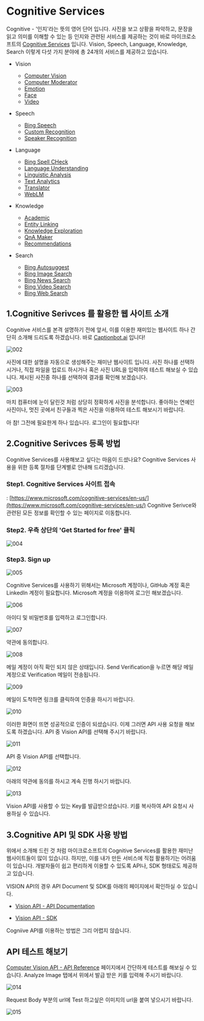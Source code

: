 # Cognitive Services
Cognitive - '인지'라는 뜻의 영어 단어 입니다. 사진을 보고 상황을 파악하고, 문장을 읽고 의미를 이해할 수 있는 등 인지와 관련된 서비스를 제공하는 것이 바로 
마이크로소프트의 [Cognitive Services](https://www.microsoft.com/cognitive-services/en-us/) 입니다. 
Vision, Speech, Language, Knowledge, Search 이렇게 다섯 가지 분야에 총 24개의 서비스를 제공하고 있습니다.

+ Vision 
    * [Computer Vision](https://www.microsoft.com/cognitive-services/en-us/computer-vision-api)
    * [Computer Moderator](https://www.microsoft.com/cognitive-services/en-us/content-moderator)
    * [Emotion](https://www.microsoft.com/cognitive-services/en-us/emotion-api)
    * [Face](https://www.microsoft.com/cognitive-services/en-us/face-api)
    * [Video](https://www.microsoft.com/cognitive-services/en-us/video-api)

+ Speech
    * [Bing Speech](https://www.microsoft.com/cognitive-services/en-us/speech-api)
    * [Custom Recognition](https://www.microsoft.com/cognitive-services/en-us/custom-recognition-intelligent-service-cris)
    * [Speaker Recognition](https://www.microsoft.com/cognitive-services/en-us/speaker-recognition-api)

+ Language
    * [Bing Spell CHeck](https://www.microsoft.com/cognitive-services/en-us/bing-spell-check-api)
    * [Language Understanding](https://www.microsoft.com/cognitive-services/en-us/language-understanding-intelligent-service-luis)
    * [Linguistic Analysis](https://www.microsoft.com/cognitive-services/en-us/linguistic-analysis-api)
    * [Text Analytics](https://www.microsoft.com/cognitive-services/en-us/text-analytics-api)
    * [Translator](https://www.microsoft.com/cognitive-services/en-us/translator-api)
    * [WebLM](https://www.microsoft.com/cognitive-services/en-us/web-language-model-api)

+ Knowledge
    * [Academic](https://www.microsoft.com/cognitive-services/en-us/academic-knowledge-api)
    * [Entity Linking](https://www.microsoft.com/cognitive-services/en-us/entity-linking-intelligence-service)
    * [Knowledge Exploration](https://www.microsoft.com/cognitive-services/en-us/knowledge-exploration-service)
    * [QnA Maker](https://www.microsoft.com/cognitive-services/en-us/qnamaker)
    * [Recommendations](https://www.microsoft.com/cognitive-services/en-us/recommendations-api)    

+ Search
    * [Bing Autosuggest](https://www.microsoft.com/cognitive-services/en-us/bing-autosuggest-api)
    * [Bing Image Search](https://www.microsoft.com/cognitive-services/en-us/bing-image-search-api)
    * [Bing News Search](https://www.microsoft.com/cognitive-services/en-us/bing-news-search-api)
    * [Bing Video Search](https://www.microsoft.com/cognitive-services/en-us/bing-video-search-api)
    * [Bing Web Search](https://www.microsoft.com/cognitive-services/en-us/bing-web-search-api)

## 1.Cognitive Serivces 를 활용한 웹 사이트 소개  

Cognitive 서비스를 본격 설명하기 전에 앞서, 이를 이용한 재미있는 웹사이트 하나 간단히 소개해 드리도록 하겠습니다. 
바로 [Captionbot.ai](https://www.captionbot.ai/) 입니다!

![002](./images/cognitive/002.jpg) 

사진에 대한 설명을 자동으로 생성해주는 재미난 웹사이트 입니다. 
사진 하나를 선택하시거나, 직접 파일을 업로드 하시거나 혹은 사진 URL을 입력하여 테스트 해보실 수 있습니다.
제시된 사진중 하나를 선택하여 결과를 확인해 보겠습니다. 

![003](./images/cognitive/003.jpg) 

마치 컴퓨터에 눈이 달린것 처럼 상당히 정확하게 사진을 분석합니다. 
좋아하는 연예인 사진이나, 멋진 곳에서 친구들과 찍은 사진을 이용하여 테스트 해보시기 바랍니다.


아 참! 그전에 필요한게 하나 있습니다. 로그인이 필요합니다! 


## 2.Cognitive Serivces 등록 방법

Cognitive Services를 사용해보고 싶다는 마음이 드셨나요? 
Cognitive Services 사용을 위한 등록 절차를 단계별로 안내해 드리겠습니다. 

### Step1. Cognitive Services 사이트 접속
: [https://www.microsoft.com/cognitive-services/en-us/](https://www.microsoft.com/cognitive-services/en-us/)
Cognitive Serivce와 관련된 모든 정보를 확인할 수 있는 페이지로 이동합니다. 

### Step2. 우측 상단의 'Get Started for free' 클릭
![004](./images/cognitive/004.jpg)  

### Step3. Sign up
![005](./images/cognitive/005.jpg) 

Cognitive Services를 사용하기 위해서는 Microsoft 계정이나, GitHub 계정 혹은 LinkedIn 계정이 필요합니다. 
Microsoft 계정을 이용하여 로그인 해보겠습니다. 

![006](./images/cognitive/006.jpg) 

아이디 및 비밀번호를 입력하고 로그인합니다.

![007](./images/cognitive/007.jpg) 

약관에 동의합니다.

![008](./images/cognitive/008.jpg) 

메일 계정이 아직 확인 되지 않은 상태입니다. Send Verification을 누르면 해당 메일 계정으로 Verification 메일이 전송됩니다.

![009](./images/cognitive/009.jpg) 

메일이 도착하면 링크를 클릭하여 인증을 하시기 바랍니다.

![010](./images/cognitive/010.jpg) 

이러한 화면이 뜨면 성공적으로 인증이 되셨습니다. 
이제 그러면 API 사용 요청을 해보도록 하겠습니다.
API 중 Vision API를 선택해 주시기 바랍니다. 

![011](./images/cognitive/011.jpg) 

API 중 Vision API를 선택합니다.

![012](./images/cognitive/012.jpg) 

아래의 약관에 동의를 하시고 계속 진행 하시기 바랍니다.

![013](./images/cognitive/013.jpg) 

Vision API를 사용할 수 있는 Key를 발급받으셨습니다. 키를 복사하여 API 요청시 사용하실 수 있습니다. 

## 3.Cognitive API 및 SDK 사용 방법  

위에서 소개해 드린 것 처럼 마이크로소프트의 Cognitive Services를 활용한 재미난 웹사이트들이 많이 있습니다.
하지만, 이를 내가 만든 서비스에 직접 활용하기는 어려움이 있습니다. 
개발자들이 쉽고 편리하게 이용할 수 있도록 API나, SDK 형태로도 제공하고 있습니다. 

VISION API의 경우 API Document 및 SDK를 아래의 페이지에서 확인하실 수 있습니다. 
* [Vision API - API Documentation](https://dev.projectoxford.ai/docs/services/56f91f2d778daf23d8ec6739/operations/56f91f2e778daf14a499e1fa)

* [Vision API - SDK](https://www.microsoft.com/cognitive-services/en-us/SDK-Sample?api=computer%20vision)

Cogniive API를 이용하는 방법은 그리 어렵지 않습니다. 

## API 테스트 해보기
[Computer Vision API - API Reference](https://dev.projectoxford.ai/docs/services/56f91f2d778daf23d8ec6739/operations/56f91f2e778daf14a499e1fa/console) 페이지에서 간단하게 테스트를 해보실 수 있습니다. 
Analyze Image 탭에서 위에서 발급 받은 키를 입력해 주시기 바랍니다. 

![014](./images/cognitive/014.jpg) 

Request Body 부분의 url에 Test 하고싶은 이미지의 url을 붙여 넣으시기 바랍니다. 

![015](./images/cognitive/015.jpg) 












